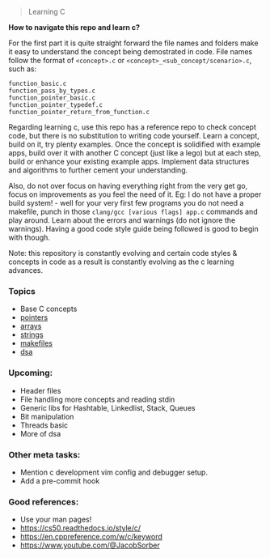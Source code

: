 > Learning C

**How to navigate this repo and learn c?**

For the first part it is quite straight forward the file names and folders make it easy to understand the concept being demostrated in code.
File names follow the format of `<concept>.c` or `<concept>_<sub_concept/scenario>.c`, such as:

```
function_basic.c
function_pass_by_types.c
function_pointer_basic.c
function_pointer_typedef.c
function_pointer_return_from_function.c
```

Regarding learning c, use this repo has a reference repo to check concept code, but there is no substitution to writing code yourself. Learn a concept, build on it, try plenty examples. Once the concept is solidified with example apps, build over it with another C concept (just like a lego) but at each step, build or enhance your existing example apps. Implement data structures and algorithms to further cement your understanding.

Also, do not over focus on having everything right from the very get go, focus on improvements as you feel the need of it. Eg: I do not have a proper build system! - well for your very first few programs you do not need a makefile, punch in those `clang/gcc [various flags] app.c` commands and play around. Learn about the errors and warnings (do not ignore the warnings). Having a good code style guide being followed is good to begin with though.

Note: this repository is constantly evolving and certain code styles & concepts in code as a result is constantly evolving as the c learning advances.

### Topics
- Base C concepts
- [pointers](./pointers)
- [arrays](./arrays)
- [strings](./strings)
- [makefiles](./makefiles)
- [dsa](./dsa)

### Upcoming:
- Header files
- File handling more concepts and reading stdin
- Generic libs for Hashtable, Linkedlist, Stack, Queues
- Bit manipulation
- Threads basic
- More of dsa

### Other meta tasks:
- Mention c development vim config and debugger setup.
- Add a pre-commit hook

### Good references:
- Use your man pages!
- https://cs50.readthedocs.io/style/c/
- https://en.cppreference.com/w/c/keyword
- https://www.youtube.com/@JacobSorber

